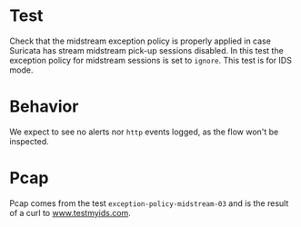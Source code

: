 # Test

Check that the midstream exception policy is properly applied in case Suricata
has stream midstream pick-up sessions disabled. In this test the exception policy
for midstream sessions is set to ``ignore``. This test is for IDS mode.

# Behavior

We expect to see no alerts nor ``http`` events logged, as the flow won't be inspected.

# Pcap

Pcap comes from the test ``exception-policy-midstream-03`` and is the result of a
curl to www.testmyids.com.
